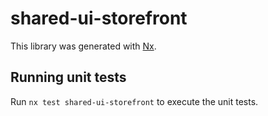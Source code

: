 # shared-ui-storefront

This library was generated with [Nx](https://nx.dev).

## Running unit tests

Run `nx test shared-ui-storefront` to execute the unit tests.
